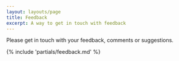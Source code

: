 ```yaml
---
layout: layouts/page
title: Feedback
excerpt: A way to get in touch with feedback
---
```


Please get in touch with your feedback, comments or suggestions.

{% include 'partials/feedback.md' %}
